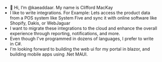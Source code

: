 - 👋 Hi, I’m @kaeaddaar. My name is Clifford MacKay
- I like to write integrations. For Example: Lets access the product data from a POS system like System Five and sync it with online software like Shopify, Dakis, or WebJaguar
- I want to migrate these integrations to the cloud and enhance the overall experience through reporting, notifications, and more. 
- Even though I've programmed in dozens of languages, I prefer to write in C#.
- I'm looking forward to building the web ui for my portal in blazor, and building mobile apps using .Net MAUI. 

